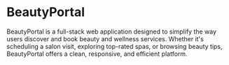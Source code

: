 # BeautyPortal
BeautyPortal is a full-stack web application designed to simplify the way users discover and book beauty and wellness services. Whether it's scheduling a salon visit, exploring top-rated spas, or browsing beauty tips, BeautyPortal offers a clean, responsive, and efficient platform.
